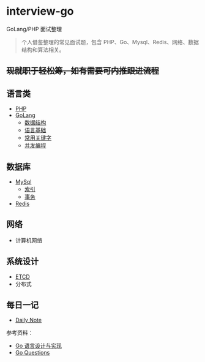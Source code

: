 # interview-go

GoLang/PHP 面试整理
> 个人借鉴整理的常见面试题，包含 PHP、Go、Mysql、Redis、网络、数据结构和算法相关。

## ~~现就职于轻松筹，如有需要可内推跟进流程~~

## 语言类

- [PHP](https://github.com/kekaiwang/interview-go/blob/main/doc/php.md)
- [GoLang](https://github.com/kekaiwang/interview-go/blob/main/doc/go/go.md)
  - [数据结构](https://github.com/kekaiwang/interview-go/blob/main/doc/go/3.data_structure.md)
  - [语言基础](https://github.com/kekaiwang/interview-go/blob/main/doc/go/4.language_basic.md)
  - [常用关键字](https://github.com/kekaiwang/interview-go/blob/main/doc/go/5.common_key.md)
  - [并发编程](https://github.com/kekaiwang/interview-go/blob/main/doc/go/6.concurrent_program.md)

## 数据库

- [MySql](https://github.com/kekaiwang/interview-go/blob/main/doc/mysql.md)
  - [索引](https://github.com/kekaiwang/interview-go/blob/main/doc/MySQL/index.md)
  - [事务](https://github.com/kekaiwang/interview-go/blob/main/doc/MySQL/transaction.md)
- [Redis](https://github.com/kekaiwang/interview-go/blob/main/doc/redis.md)

## 网络

- 计算机网络

## 系统设计

- [ETCD](https://github.com/kekaiwang/interview-go/blob/main/doc/etcd.md)
- 分布式

## 每日一记

- [Daily Note](https://github.com/kekaiwang/interview-go/blob/main/daily_note/)

参考资料：

- [Go 语言设计与实现](https://draveness.me/golang)
- [Go Questions](https://golang.design/go-questions)